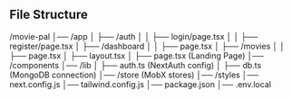 ## File Structure

/movie-pal
│── /app
│ ├── /auth
│ │ ├── login/page.tsx
│ │ ├── register/page.tsx
│ ├── /dashboard
│ │ ├── page.tsx
│ ├── /movies
│ │ ├── page.tsx
│ ├── layout.tsx
│ ├── page.tsx (Landing Page)
│── /components
│── /lib
│ ├── auth.ts (NextAuth config)
│ ├── db.ts (MongoDB connection)
│── /store (MobX stores)
│── /styles
│── next.config.js
│── tailwind.config.js
│── package.json
│── .env.local

